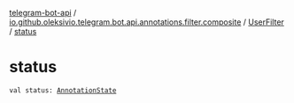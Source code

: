 [telegram-bot-api](../../index.md) / [io.github.oleksivio.telegram.bot.api.annotations.filter.composite](../index.md) / [UserFilter](index.md) / [status](./status.md)

# status

`val status: `[`AnnotationState`](../../io.github.oleksivio.telegram.bot.api.model.annotation/-annotation-state/index.md)
